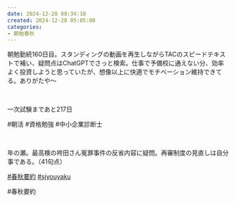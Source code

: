 ```yaml
---
date: 2024-12-28 08:34:18
created: 2024-12-28 05:05:00
categories:
- 朝勉春秋
---
```


朝勉勤続160日目。スタンディングの動画を再生しながらTACのスピードテキストで補い、疑問点はChatGPTでさっと検索。仕事で予備校に通えない分、効率よく投資しようと思っていたが、想像以上に快適でモチベーション維持できてる。ありがたや〜

<br>

一次試験まであと217日

#朝活 #資格勉強 #中小企業診断士

<br>

年の瀬。最高検の袴田さん冤罪事件の反省内容に疑問。再審制度の見直しは自分事である。（41句点）

[#春秋要約](https://x.com/hashtag/%E6%98%A5%E7%A7%8B%E8%A6%81%E7%B4%84?src=hashtag_click) [#sjyouyaku](https://x.com/hashtag/sjyouyaku?src=hashtag_click)

#春秋要約